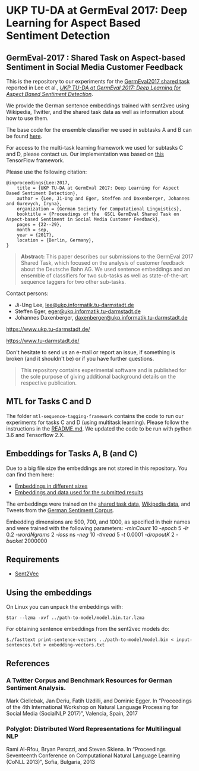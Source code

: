 # UKP TU-DA at GermEval 2017: Deep Learning for Aspect Based Sentiment Detection
## GermEval-2017 : Shared Task on Aspect-based Sentiment in Social Media Customer Feedback

This is the repository to our experiments for the [GermEval2017 shared task](https://sites.google.com/view/germeval2017-absa/home) reported in Lee et al., *[UKP TU-DA at GermEval 2017: Deep Learning for Aspect Based Sentiment Detection](https://duepublico.uni-duisburg-essen.de/servlets/DerivateServlet/Derivate-45683/GermEval2017_Proceedings.pdf)*.


We provide the German sentence embeddings trained with sent2vec using Wikipedia, Twitter, and the shared task data as well as information about how to use them. 

The base code for the ensemble classifier we used in subtasks A and B can be found [here](https://github.com/UKPLab/semeval2017-scienceie). 

For access to the multi-task learning framework we used for subtasks C and D, please contact us. Our implementation was based on [this](https://github.com/UKPLab/thesis2018-tk_mtl_sequence_tagging) TensorFlow framework.


Please use the following citation:

```
@inproceedings{Lee:2017,
	title = {UKP TU-DA at GermEval 2017: Deep Learning for Aspect Based Sentiment Detection},
	author = {Lee, Ji-Ung and Eger, Steffen and Daxenberger, Johannes and Gurevych, Iryna},
	organization = {German Society for Computational Linguistics},
	booktitle = {Proceedings of the  GSCL GermEval Shared Task on Aspect-based Sentiment in Social Media Customer Feedback},
	pages = {22--29},
	month = sep,
	year = {2017},
	location = {Berlin, Germany},
}
```


> **Abstract:** This paper describes our submissions to the GermEval 2017 Shared Task, which focused on the analysis of customer feedback about the Deutsche Bahn AG.
> We used sentence embeddings and an ensemble of classifiers for two sub-tasks as well as state-of-the-art sequence taggers for two other sub-tasks.


Contact persons:

  * Ji-Ung Lee, lee@ukp.informatik.tu-darmstadt.de 
  * Steffen Eger, eger@ukp.informatik.tu-darmstadt.de
  * Johannes Daxenberger, daxenberger@ukp.informatik.tu-darmstadt.de


https://www.ukp.tu-darmstadt.de/

https://www.tu-darmstadt.de/


Don't hesitate to send us an e-mail or report an issue, if something is broken (and it shouldn't be) or if you have further questions.

> This repository contains experimental software and is published for the sole purpose of giving additional background details on the respective publication. 

## MTL for Tasks C and D

The folder ```mtl-sequence-tagging-framework``` contains the code to run our experiments for tasks C and D (using multitask learning). Please follow the instructions in the [README.md](mtl-sequence-tagging-framework/README.md). We updated the code to be run with python 3.6 and Tensorflow 2.X.


## Embeddings for Tasks A, B (and C)

Due to a big file size the embeddings are not stored in this repository. You can find them here:

* [Embeddings in different sizes](https://public.ukp.informatik.tu-darmstadt.de/GermEval2017_Embeddings/) 
* [Embeddings and data used for the submitted results](https://tudatalib.ulb.tu-darmstadt.de/handle/tudatalib/2483)

The embeddings were trained on the [shared task data](https://sites.google.com/view/germeval2017-absa/data), [Wikipedia data](https://sites.google.com/site/rmyeid/projects/polyglot), and Tweets from the [German Sentiment Corpus](https://spinningbytes.com/resources/germansentiment/).

Embedding dimensions are 500, 700, and 1000, as specified in their names and were trained with the following parameters:
-*minCount* 10	-*epoch* 5	-*lr* 0.2	-*wordNgrams* 2	-*loss* ns	-*neg* 10	-*thread* 5	-*t* 0.0001	-*dropoutK* 2	-*bucket* 2000000


## Requirements

* [Sent2Vec](https://github.com/epfml/sent2vec)


## Using the embeddings

On Linux you can unpack the embeddings with:

```
$tar --lzma -xvf ../path-to-model/model.bin.tar.lzma
```

For obtaining sentence embeddings from the sent2vec models do:

```
$./fasttext print-sentence-vectors ../path-to-model/model.bin < input-sentences.txt > embedding-vectors.txt
```

## References

### A Twitter Corpus and Benchmark Resources for German Sentiment Analysis. 
Mark Cieliebak, Jan Deriu, Fatih Uzdilli, and Dominic Egger. In “Proceedings of the 4th International Workshop on Natural Language Processing for Social Media (SocialNLP 2017)”, Valencia, Spain, 2017

### Polyglot: Distributed Word Representations for Multilingual NLP
Rami Al-Rfou, Bryan Perozzi, and Steven Skiena. In “Proceedings Seventeenth Conference on Computational Natural Language Learning (CoNLL 2013)”, Sofia, Bulgaria, 2013

